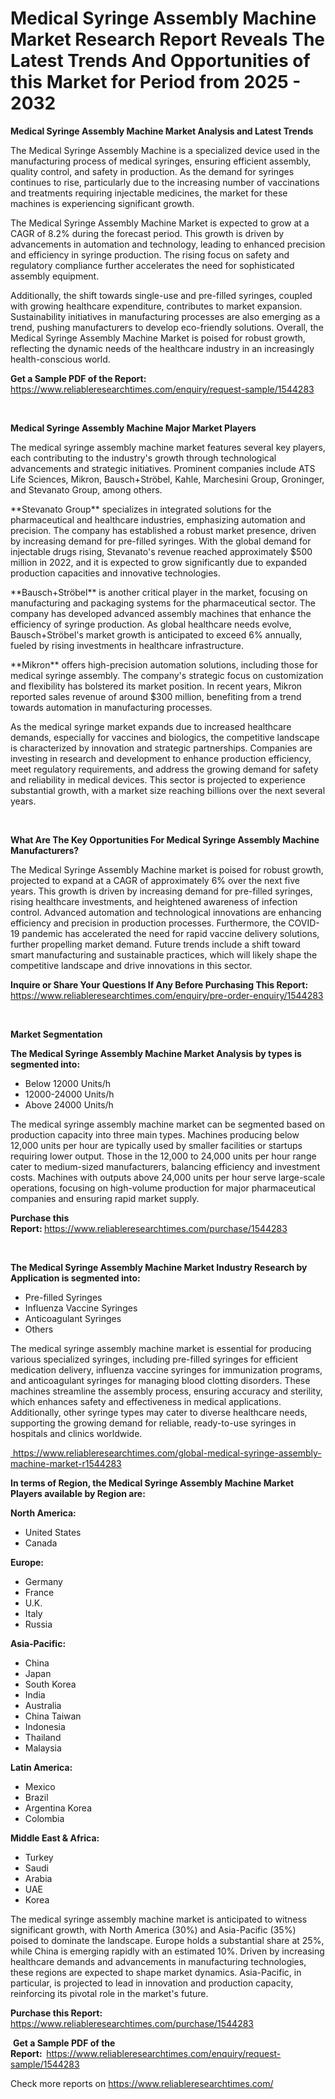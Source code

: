 <p><h1>Medical Syringe Assembly Machine Market Research Report Reveals The Latest Trends And Opportunities of this Market for Period from 2025 - 2032</h1></p><p><strong>Medical Syringe Assembly Machine Market Analysis and Latest Trends</strong></p>
<p><p>The Medical Syringe Assembly Machine is a specialized device used in the manufacturing process of medical syringes, ensuring efficient assembly, quality control, and safety in production. As the demand for syringes continues to rise, particularly due to the increasing number of vaccinations and treatments requiring injectable medicines, the market for these machines is experiencing significant growth. </p><p>The Medical Syringe Assembly Machine Market is expected to grow at a CAGR of 8.2% during the forecast period. This growth is driven by advancements in automation and technology, leading to enhanced precision and efficiency in syringe production. The rising focus on safety and regulatory compliance further accelerates the need for sophisticated assembly equipment. </p><p>Additionally, the shift towards single-use and pre-filled syringes, coupled with growing healthcare expenditure, contributes to market expansion. Sustainability initiatives in manufacturing processes are also emerging as a trend, pushing manufacturers to develop eco-friendly solutions. Overall, the Medical Syringe Assembly Machine Market is poised for robust growth, reflecting the dynamic needs of the healthcare industry in an increasingly health-conscious world.</p></p>
<p><strong>Get a Sample PDF of the Report:&nbsp;</strong> <a href="https://www.reliableresearchtimes.com/enquiry/request-sample/1544283?utm_campaign=2221&utm_medium=2&utm_source=Github&utm_content=ia&utm_term=27022025&utm_id=medical-syringe-assembly-machine">https://www.reliableresearchtimes.com/enquiry/request-sample/1544283</a></p>
<p>&nbsp;</p>
<p><strong>Medical Syringe Assembly Machine Major Market Players</strong></p>
<p><p>The medical syringe assembly machine market features several key players, each contributing to the industry's growth through technological advancements and strategic initiatives. Prominent companies include ATS Life Sciences, Mikron, Bausch+Ströbel, Kahle, Marchesini Group, Groninger, and Stevanato Group, among others.</p><p>**Stevanato Group** specializes in integrated solutions for the pharmaceutical and healthcare industries, emphasizing automation and precision. The company has established a robust market presence, driven by increasing demand for pre-filled syringes. With the global demand for injectable drugs rising, Stevanato's revenue reached approximately $500 million in 2022, and it is expected to grow significantly due to expanded production capacities and innovative technologies.</p><p>**Bausch+Ströbel** is another critical player in the market, focusing on manufacturing and packaging systems for the pharmaceutical sector. The company has developed advanced assembly machines that enhance the efficiency of syringe production. As global healthcare needs evolve, Bausch+Ströbel's market growth is anticipated to exceed 6% annually, fueled by rising investments in healthcare infrastructure.</p><p>**Mikron** offers high-precision automation solutions, including those for medical syringe assembly. The company's strategic focus on customization and flexibility has bolstered its market position. In recent years, Mikron reported sales revenue of around $300 million, benefiting from a trend towards automation in manufacturing processes.</p><p>As the medical syringe market expands due to increased healthcare demands, especially for vaccines and biologics, the competitive landscape is characterized by innovation and strategic partnerships. Companies are investing in research and development to enhance production efficiency, meet regulatory requirements, and address the growing demand for safety and reliability in medical devices. This sector is projected to experience substantial growth, with a market size reaching billions over the next several years.</p></p>
<p>&nbsp;</p>
<p><strong>What Are The Key Opportunities For Medical Syringe Assembly Machine Manufacturers?</strong></p>
<p><p>The Medical Syringe Assembly Machine market is poised for robust growth, projected to expand at a CAGR of approximately 6% over the next five years. This growth is driven by increasing demand for pre-filled syringes, rising healthcare investments, and heightened awareness of infection control. Advanced automation and technological innovations are enhancing efficiency and precision in production processes. Furthermore, the COVID-19 pandemic has accelerated the need for rapid vaccine delivery solutions, further propelling market demand. Future trends include a shift toward smart manufacturing and sustainable practices, which will likely shape the competitive landscape and drive innovations in this sector.</p></p>
<p><strong>Inquire or Share Your Questions If Any Before Purchasing This Report:</strong> <a href="https://www.reliableresearchtimes.com/enquiry/pre-order-enquiry/1544283?utm_campaign=2221&utm_medium=2&utm_source=Github&utm_content=ia&utm_term=27022025&utm_id=medical-syringe-assembly-machine">https://www.reliableresearchtimes.com/enquiry/pre-order-enquiry/1544283</a></p>
<p>&nbsp;</p>
<p><strong>Market Segmentation</strong></p>
<p><strong>The Medical Syringe Assembly Machine Market Analysis by types is segmented into:</strong></p>
<p><ul><li>Below 12000 Units/h</li><li>12000-24000 Units/h</li><li>Above 24000 Units/h</li></ul></p>
<p><p>The medical syringe assembly machine market can be segmented based on production capacity into three main types. Machines producing below 12,000 units per hour are typically used by smaller facilities or startups requiring lower output. Those in the 12,000 to 24,000 units per hour range cater to medium-sized manufacturers, balancing efficiency and investment costs. Machines with outputs above 24,000 units per hour serve large-scale operations, focusing on high-volume production for major pharmaceutical companies and ensuring rapid market supply.</p></p>
<p><strong>Purchase this Report:&nbsp;</strong><a href="https://www.reliableresearchtimes.com/purchase/1544283?utm_campaign=2221&utm_medium=2&utm_source=Github&utm_content=ia&utm_term=27022025&utm_id=medical-syringe-assembly-machine">https://www.reliableresearchtimes.com/purchase/1544283</a></p>
<p>&nbsp;</p>
<p><strong>The Medical Syringe Assembly Machine Market Industry Research by Application is segmented into:</strong></p>
<p><ul><li>Pre-filled Syringes</li><li>Influenza Vaccine Syringes</li><li>Anticoagulant Syringes</li><li>Others</li></ul></p>
<p><p>The medical syringe assembly machine market is essential for producing various specialized syringes, including pre-filled syringes for efficient medication delivery, influenza vaccine syringes for immunization programs, and anticoagulant syringes for managing blood clotting disorders. These machines streamline the assembly process, ensuring accuracy and sterility, which enhances safety and effectiveness in medical applications. Additionally, other syringe types may cater to diverse healthcare needs, supporting the growing demand for reliable, ready-to-use syringes in hospitals and clinics worldwide.</p></p>
<p><a href="https://www.reliableresearchtimes.com/global-medical-syringe-assembly-machine-market-r1544283?utm_campaign=2221&utm_medium=2&utm_source=Github&utm_content=ia&utm_term=27022025&utm_id=medical-syringe-assembly-machine">&nbsp;https://www.reliableresearchtimes.com/global-medical-syringe-assembly-machine-market-r1544283</a></p>
<p><strong>In terms of Region, the Medical Syringe Assembly Machine Market Players available by Region are:</strong></p>
<p>
    <p> <strong> North America: </strong>
        <ul>
            <li>United States</li>
            <li>Canada</li>
        </ul>
        </p> 
    <p> <strong> Europe: </strong>
        <ul>
            <li>Germany</li>
            <li>France</li>
            <li>U.K.</li>
            <li>Italy</li>
            <li>Russia</li>
        </ul>
        </p> 
    <p> <strong> Asia-Pacific: </strong>
        <ul>
            <li>China</li>
            <li>Japan</li>
            <li>South Korea</li>
            <li>India</li>
            <li>Australia</li>
            <li>China Taiwan</li>
            <li>Indonesia</li>
            <li>Thailand</li>
            <li>Malaysia</li>
        </ul>
        </p> 
    <p> <strong> Latin America: </strong>
        <ul>
            <li>Mexico</li>
            <li>Brazil</li>
            <li>Argentina Korea</li>
            <li>Colombia</li>
        </ul>
        </p> 
    <p> <strong> Middle East & Africa: </strong>
        <ul>
            <li>Turkey</li>
            <li>Saudi</li>
            <li>Arabia</li>
            <li>UAE</li>
            <li>Korea</li>
        </ul>
    </p>
    </p>
<p><p>The medical syringe assembly machine market is anticipated to witness significant growth, with North America (30%) and Asia-Pacific (35%) poised to dominate the landscape. Europe holds a substantial share at 25%, while China is emerging rapidly with an estimated 10%. Driven by increasing healthcare demands and advancements in manufacturing technologies, these regions are expected to shape market dynamics. Asia-Pacific, in particular, is projected to lead in innovation and production capacity, reinforcing its pivotal role in the market's future.</p></p>
<p><strong>Purchase this Report: </strong><a href="https://www.reliableresearchtimes.com/purchase/1544283?utm_campaign=2221&utm_medium=2&utm_source=Github&utm_content=ia&utm_term=27022025&utm_id=medical-syringe-assembly-machine">https://www.reliableresearchtimes.com/purchase/1544283</a></p>
<p>&nbsp;<strong>Get a Sample PDF of the Report:&nbsp;&nbsp;</strong><a href="https://www.reliableresearchtimes.com/enquiry/request-sample/1544283?utm_campaign=2221&utm_medium=2&utm_source=Github&utm_content=ia&utm_term=27022025&utm_id=medical-syringe-assembly-machine">https://www.reliableresearchtimes.com/enquiry/request-sample/1544283</a></p>
<p><strong></strong></p>
<p>Check more reports on <a href="https://www.reliableresearchtimes.com/?utm_campaign=2221&utm_medium=2&utm_source=Github&utm_content=ia&utm_term=27022025&utm_id=medical-syringe-assembly-machine">https://www.reliableresearchtimes.com/</a></p>